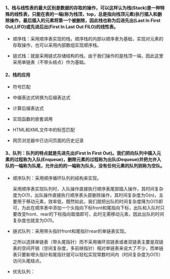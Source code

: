 #### 1、栈与线性表的最大区别是数据的存取的操作，可以这样认为栈(Stack)是一种特殊的线性表，只能在表的一端(称为栈顶，top，总是指向栈顶元素)执行插入和删除操作，最后插入的元素将第一个被删除，因此栈也称为后进先出(Last In First Out,LIFO)或先进后出(First In Last Out FILO)的线性表。

  - 顺序栈：采用顺序表实现的栈，顺序栈的内部以顺序表为基础，实现对元素的存取操作，也可以采用内部数组实现顺序栈。

  - 链式栈：就是采用链式存储结构的栈，由于我们操作的是栈顶一端，因此这里采用单链表（不带头结点）作为基础。 
  
#### 2、栈的应用

 - 符号匹配
 
 - 中缀表达式转换为后缀表达式
 
 - 计算后缀表达式
 
 - 实现函数的嵌套调用
 
 - HTML和XML文件中的标签匹配
 
 - 网页浏览器中已访问页面的历史记录

#### 3、队列：队列的特点就是先进先出(First In First Out)。我们把向队列中插入元素的过程称为入队(Enqueue)，删除元素的过程称为出队(Dequeue)并把允许入队的一端称为队尾，允许出的的一端称为队头，没有任何元素的队列则称为空队。

  - 顺序队列：采用顺序循环队列的结构来实现。

    采用顺序表实现队列时，入队操作直接执行顺序表尾部插入操作，其时间复杂度为O(1)，出队操作直接执行顺序表头部删除操作，其时间复杂度为O(n)，主要用于移动元素，效率低，既然如此，我们就把出队的时间复杂度降为O(1)即可，为此在顺序表中添加一个头指向下标front和尾指向下标，出队和入队时只要改变front、rear的下标指向取值即可，此时无需移动元素，因此出队的时间复杂度也就变为O(1)。

  - 链式队列：采用带头指针front和尾指针rear的单链表实现。
  
    之所以选择单链表（带头尾指针）而不采用循环双链表或者双链表主要是双链表的空间开销（空间复杂度，多前继指针）相对单链表来说大了不少，而单链表只要新增头指针和尾指针就可以轻松实现常数时间内（时间复杂度为O(1)）访问头尾结点。

  - 优先队列：
